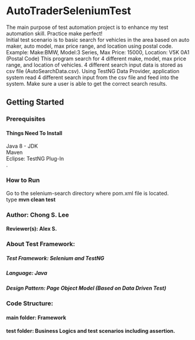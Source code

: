 # AutoTraderSeleniumTest
The main purpose of test automation project is to enhance my test automation skill.  Practice make perfect!  <br/>
Initial test scenario is to basic search for vehicles in the area based on auto maker, auto model, max price range, and location using postal code.  Example: Make:BMW, Model:3 Series, Max Price: 15000, Location: V5K 0A1 (Postal Code)
This program search for 4 different make, model, max price range, and location of vehicles.  4 different search input data is stored as csv file (AutoSearchData.csv).  Using TestNG Data Provider, application system read 4 different search input from the csv file and feed into the system.  Make sure a user is able to get the correct search results.

## Getting Started
### Prerequisites
#### Things Need To Install
Java 8 - JDK <br/>
Maven <br/>
Eclipse: TestNG Plug-In<br/> . 

### How to Run
Go to the selenium-search directory where pom.xml file is located.<br/>
type **mvn clean test**

### Author: Chong S. Lee  
#### Reviewer(s): Alex S.

### About Test Framework: 
##### Test Framework: Selenium and TestNG 
##### Language: Java 
##### Design Pattern: Page Object Model (Based on Data Driven Test) 

### Code Structure:
#### main folder: Framework 
#### test folder: Business Logics and test scenarios including assertion.

